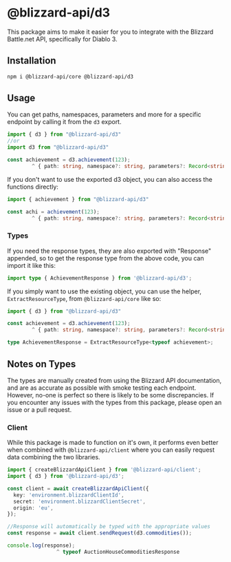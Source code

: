 # @blizzard-api/d3

This package aims to make it easier for you to integrate with the Blizzard Battle.net API, specifically for Diablo 3.

## Installation

```sh
npm i @blizzard-api/core @blizzard-api/d3
```

## Usage

You can get paths, namespaces, parameters and more for a specific endpoint by calling it from the `d3` export.

```ts
import { d3 } from "@blizzard-api/d3"
//or
import d3 from "@blizzard-api/d3"

const achievement = d3.achievement(123);
        ^ { path: string, namespace?: string, parameters?: Record<string, never> }
```

If you don't want to use the exported d3 object, you can also access the functions directly:

```ts
import { achievement } from "@blizzard-api/d3"

const achi = achievement(123);
        ^ { path: string, namespace?: string, parameters?: Record<string, never> }
```

### Types

If you need the response types, they are also exported with "Response" appended, so to get the response type from the above code, you can import it like this:

```ts
import type { AchievementResponse } from '@blizzard-api/d3';
```

If you simply want to use the existing object, you can use the helper, `ExtractResourceType`, from `@blizzard-api/core` like so:

```ts
import { d3 } from "@blizzard-api/d3"

const achievement = d3.achievement(123);
        ^ { path: string, namespace?: string, parameters?: Record<string, never> }

type AchievementResponse = ExtractResourceType<typeof achievement>;
```

## Notes on Types

The types are manually created from using the Blizzard API documentation, and are as accurate as possible with smoke testing each endpoint. However, no-one is perfect so there is likely to be some discrepancies. If you encounter any issues with the types from this package, please open an issue or a pull request.

### Client

While this package is made to function on it's own, it performs even better when combined with `@blizzard-api/client` where you can easily request data combining the two libraries.

```ts
import { createBlizzardApiClient } from '@blizzard-api/client';
import { d3 } from '@blizzard-api/d3';

const client = await createBlizzardApiClient({
  key: 'environment.blizzardClientId',
  secret: 'environment.blizzardClientSecret',
  origin: 'eu',
});

//Response will automatically be typed with the appropriate values
const response = await client.sendRequest(d3.commodities());

console.log(response);
                ^ typeof AuctionHouseCommoditiesResponse
```
